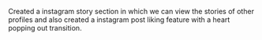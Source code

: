 Created a instagram story section in which we can view the stories of other profiles and also created a instagram post liking feature with a heart popping out transition.

